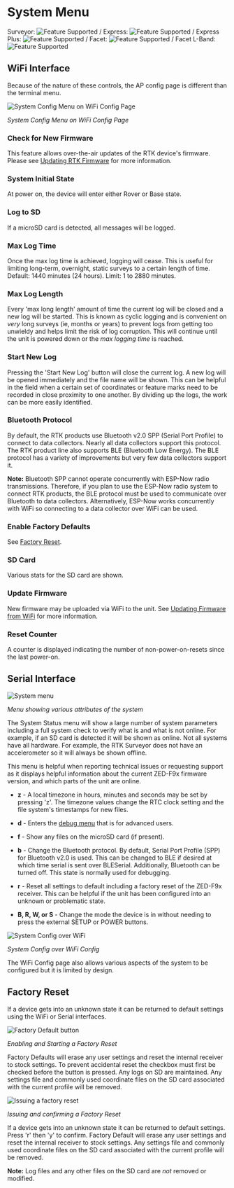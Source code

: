 # System Menu

Surveyor: ![Feature Supported](img/GreenDot.png) / Express: ![Feature Supported](img/GreenDot.png) / Express Plus: ![Feature Supported](img/GreenDot.png) / Facet: ![Feature Supported](img/GreenDot.png) / Facet L-Band: ![Feature Supported](img/GreenDot.png)

## WiFi Interface

Because of the nature of these controls, the AP config page is different than the terminal menu.

![System Config Menu on WiFi Config Page](img/SparkFun%20RTK%20WiFi%20Config%20System.png)

*System Config Menu on WiFi Config Page*

### Check for New Firmware

This feature allows over-the-air updates of the RTK device's firmware. Please see [Updating RTK Firmware](https://docs.sparkfun.com/SparkFun_RTK_Firmware/firmware_update/) for more information.

### System Initial State

At power on, the device will enter either Rover or Base state.

### Log to SD

If a microSD card is detected, all messages will be logged. 

### Max Log Time

Once the max log time is achieved, logging will cease. This is useful for limiting long-term, overnight, static surveys to a certain length of time. Default: 1440 minutes (24 hours). Limit: 1 to 2880 minutes.

### Max Log Length

Every 'max long length' amount of time the current log will be closed and a new log will be started. This is known as cyclic logging and is convenient on *very* long surveys (ie, months or years) to prevent logs from getting too unwieldy and helps limit the risk of log corruption. This will continue until the unit is powered down or the *max logging time* is reached.

### Start New Log

Pressing the 'Start New Log' button will close the current log. A new log will be opened immediately and the file name will be shown. This can be helpful in the field when a certain set of coordinates or feature marks need to be recorded in close proximity to one another. By dividing up the logs, the work can be more easily identified.

### Bluetooth Protocol

By default, the RTK products use Bluetooth v2.0 SPP (Serial Port Profile) to connect to data collectors. Nearly all data collectors support this protocol. The RTK product line also supports BLE (Bluetooth Low Energy). The BLE protocol has a variety of improvements but very few data collectors support it.

**Note:** Bluetooth SPP cannot operate concurrently with ESP-Now radio transmissions. Therefore, if you plan to use the ESP-Now radio system to connect RTK products, the BLE protocol must be used to communicate over Bluetooth to data collectors. Alternatively, ESP-Now works concurrently with WiFi so connecting to a data collector over WiFi can be used.

### Enable Factory Defaults

See [Factory Reset](https://docs.sparkfun.com/SparkFun_RTK_Firmware/menu_system/#factory-reset).

### SD Card

Various stats for the SD card are shown. 

### Update Firmware

New firmware may be uploaded via WiFi to the unit. See [Updating Firmware from WiFi](https://docs.sparkfun.com/SparkFun_RTK_Firmware/firmware_update/#updating-firmware-from-wifi) for more information.

### Reset Counter

A counter is displayed indicating the number of non-power-on-resets since the last power-on.

## Serial Interface

![System menu](img/SparkFun%20RTK%20System%20Menu.png)

*Menu showing various attributes of the system*

The System Status menu will show a large number of system parameters including a full system check to verify what is and what is not online. For example, if an SD card is detected it will be shown as online. Not all systems have all hardware. For example, the RTK Surveyor does not have an accelerometer so it will always be shown offline.

This menu is helpful when reporting technical issues or requesting support as it displays helpful information about the current ZED-F9x firmware version, and which parts of the unit are online.

* **z** - A local timezone in hours, minutes and seconds may be set by pressing 'z'. The timezone values change the RTC clock setting and the file system's timestamps for new files.

* **d** - Enters the [debug menu](https://sparkfun.github.io/SparkFun_RTK_Firmware/menu_debug/) that is for advanced users.

* **f** - Show any files on the microSD card (if present).

* **b** - Change the Bluetooth protocol. By default, Serial Port Profile (SPP) for Bluetooth v2.0 is used. This can be changed to BLE if desired at which time serial is sent over BLESerial. Additionally, Bluetooth can be turned off. This state is normally used for debugging.

* **r** - Reset all settings to default including a factory reset of the ZED-F9x receiver. This can be helpful if the unit has been configured into an unknown or problematic state.

* **B, R, W, or S** - Change the mode the device is in without needing to press the external SETUP or POWER buttons.

![System Config over WiFi](img/SparkFun%20RTK%20WiFi%20Config%20System.png)

*System Config over WiFi Config*

The WiFi Config page also allows various aspects of the system to be configured but it is limited by design.

## Factory Reset

If a device gets into an unknown state it can be returned to default settings using the WiFi or Serial interfaces. 

![Factory Default button](img/SparkFun%20RTK%20WiFi%20Factory%20Defaults.png)

*Enabling and Starting a Factory Reset*

Factory Defaults will erase any user settings and reset the internal receiver to stock settings. To prevent accidental reset the checkbox must first be checked before the button is pressed. Any logs on SD are maintained. Any settings file and commonly used coordinate files on the SD card associated with the current profile will be removed.

![Issuing a factory reset](img/SparkFun%20RTK%20System%20Menu%20-%20Factory%20Reset.png)

*Issuing and confirming a Factory Reset*

If a device gets into an unknown state it can be returned to default settings. Press 'r' then 'y' to confirm. Factory Default will erase any user settings and reset the internal receiver to stock settings. Any settings file and commonly used coordinate files on the SD card associated with the current profile will be removed.

**Note:** Log files and any other files on the SD card are *not* removed or modified.